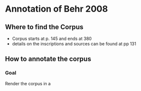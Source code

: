 # Annotation of Behr 2008

## Where to find the Corpus

* Corpus starts at p. 145 and ends at 380
* details on the inscriptions and sources can be found at pp 131

## How to annotate the corpus

### Goal

Render the corpus in a 
